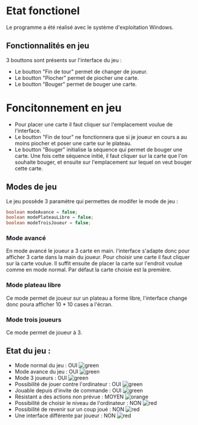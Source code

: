 # Etat fonctionel

Le programme a été réalisé avec le système d'exploitation Windows.


## Fonctionnalités en jeu 

3 bouttons sont présents sur l'interface du jeu :

* Le boutton "Fin de tour" permet de changer de joueur.
* Le boutton "Piocher" permet de piocher une carte.
* Le boutton "Bouger" permet de bouger une carte.

# Foncitonnement en jeu

* Pour placer une carte il faut cliquer sur l'emplacement voulue de l'interface.
* Le boutton "Fin de tour" ne fonctionnera que si je joueur en cours a au moins piocher et poser une carte sur le plateau.
* Le boutton "Bouger" initialise la séquence qui permet de bouger une carte. Une fois cette séquence initié, il faut cliquer sur la carte que l'on souhaite bouger, et ensuite sur l'emplacement sur lequel on veut bouger cette carte.

## Modes de jeu

Le jeu possède 3 paramètre qui permettes de modifer le mode de jeu :

```java
boolean modeAvance = false;
boolean modePlateauLibre = false;
boolean modeTroisJoueur = false;
```

### Mode avancé

En mode avancé le joueur a 3 carte en main. l'interface s'adapte donc pour afficher 3 carte dans la main du joueur. Pour choisir une carte il faut cliquer sur la carte voulue. Il suffit ensuite de placer la carte sur l'endroit voulue comme en mode normal. Par défaut la carte choisie est la première.

### Mode plateau libre

Ce mode permet de joueur sur un plateau a forme libre, l'interface change donc poura afficher 10 * 10 cases a l'écran.

### Mode trois joueurs

Ce mode permet de joueur à 3.



## Etat du jeu :

* Mode normal du jeu : OUI ![green](https://via.placeholder.com/15/c5f015/000000?text=+)
* Mode avance du jeu : OUI ![green](https://via.placeholder.com/15/c5f015/000000?text=+)
* Mode 3 joueurs : OUI ![green](https://via.placeholder.com/15/c5f015/000000?text=+)
* Possibilité de jouer contre l'ordinateur : OUI ![green](https://via.placeholder.com/15/c5f015/000000?text=+)
* Jouable depuis d'invite de commande : OUI ![green](https://via.placeholder.com/15/c5f015/000000?text=+)
* Résistant a des actions non prévue : MOYEN ![orange](https://via.placeholder.com/15/f37c20/000000?text=+)
* Possibilité de choisir le niveau de l'ordinateur : NON ![red](https://via.placeholder.com/15/f03c15/000000?text=+)
* Possibilité de revenir sur un coup joué : NON ![red](https://via.placeholder.com/15/f03c15/000000?text=+)
* Une interface différente par joueur : NON ![red](https://via.placeholder.com/15/f03c15/000000?text=+)